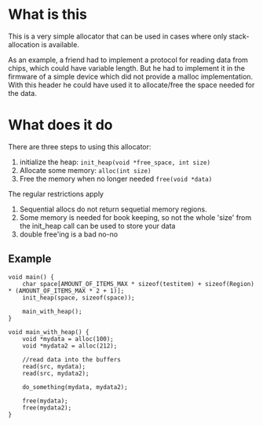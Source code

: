 # What is this
This is a very simple allocator that can be used in cases where only stack-allocation is available.

As an example, a friend had to implement a protocol for reading data from chips, which could have variable length. But he had to implement it in the firmware of a simple device which did not provide a malloc implementation.
With this header he could have used it to allocate/free the space needed for the data.

# What does it do
There are three steps to using this allocator:
1. initialize the heap: `init_heap(void *free_space, int size)`
2. Allocate some memory: `alloc(int size)`
3. Free the memory when no longer needed `free(void *data)`

The regular restrictions apply
1. Sequential allocs do not return sequetial memory regions.
2. Some memory is needed for book keeping, so not the whole 'size' from the init_heap call can be used to store your data
3. double free'ing is a bad no-no

## Example
```
void main() {
    char space[AMOUNT_OF_ITEMS_MAX * sizeof(testitem) + sizeof(Region) * (AMOUNT_OF_ITEMS_MAX * 2 + 1)];
    init_heap(space, sizeof(space));

    main_with_heap();
}
    
void main_with_heap() {
    void *mydata = alloc(100);
    void *mydata2 = alloc(212);

    //read data into the buffers
    read(src, mydata);
    read(src, mydata2);

    do_something(mydata, mydata2);

    free(mydata);
    free(mydata2);
}
```